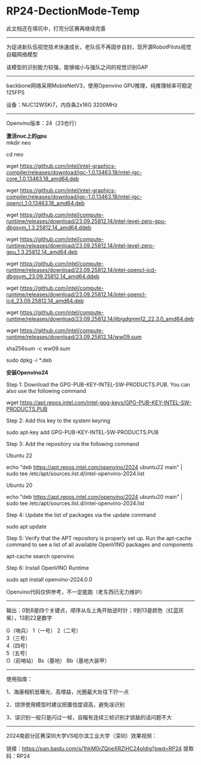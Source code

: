 # RP24-DectionMode-Temp  

此文档还在填坑中，打完分区赛再继续完善

---

为促进新队伍视觉技术快速成长，老队伍不再固步自封，现开源RobotPilots视觉自瞄网络模型  

该模型的识别能力较强，能够缩小与强队之间的视觉识别GAP

---
backbone网络采用MobieNetV3，使用Openvino GPU推理，纯推理帧率可稳定125FPS

设备：NUC12WSKi7，内存条2x16G 3200MHz


---
Openvino版本：24（23也行）

**激活nuc上的gpu**  
mkdir neo  

cd neo  

wget https://github.com/intel/intel-graphics-compiler/releases/download/igc-1.0.13463.18/intel-igc-core_1.0.13463.18_amd64.deb  

wget https://github.com/intel/intel-graphics-compiler/releases/download/igc-1.0.13463.18/intel-igc-opencl_1.0.13463.18_amd64.deb  

wget https://github.com/intel/compute-runtime/releases/download/23.09.25812.14/intel-level-zero-gpu-dbgsym_1.3.25812.14_amd64.ddeb  

wget https://github.com/intel/compute-runtime/releases/download/23.09.25812.14/intel-level-zero-gpu_1.3.25812.14_amd64.deb  

wget https://github.com/intel/compute-runtime/releases/download/23.09.25812.14/intel-opencl-icd-dbgsym_23.09.25812.14_amd64.ddeb  

wget https://github.com/intel/compute-runtime/releases/download/23.09.25812.14/intel-opencl-icd_23.09.25812.14_amd64.deb  

wget https://github.com/intel/compute-runtime/releases/download/23.09.25812.14/libigdgmm12_22.3.0_amd64.deb  

wget https://github.com/intel/compute-runtime/releases/download/23.09.25812.14/ww09.sum  

sha256sum -c ww09.sum  

sudo dpkg -i *.deb  


**安装Openvino24**  

Step 1: Download the GPG-PUB-KEY-INTEL-SW-PRODUCTS.PUB. You can also use the following command  

wget https://apt.repos.intel.com/intel-gpg-keys/GPG-PUB-KEY-INTEL-SW-PRODUCTS.PUB  

Step 2: Add this key to the system keyring  

sudo apt-key add GPG-PUB-KEY-INTEL-SW-PRODUCTS.PUB  

Step 3: Add the repository via the following command  


Ubuntu 22  

echo "deb https://apt.repos.intel.com/openvino/2024 ubuntu22 main" | sudo tee /etc/apt/sources.list.d/intel-openvino-2024.list  

Ubuntu 20  

echo "deb https://apt.repos.intel.com/openvino/2024 ubuntu20 main" | sudo tee /etc/apt/sources.list.d/intel-openvino-2024.list  

Step 4: Update the list of packages via the update command  

sudo apt update  

Step 5: Verify that the APT repository is properly set up. Run the apt-cache command to see a list of all available OpenVINO packages and components  

apt-cache search openvino  

Step 6: Install OpenVINO Runtime  

sudo apt install openvino-2024.0.0  


Openvino代码仅供参考，不一定能跑（老东西已无力维护）

---

输出：0到8是四个关键点，顺序从左上角开始逆时针；9到13是颜色（红蓝灰紫），13到22是数字  



G（哨兵）
1（一号）
2（二号）	
3（三号）	
4（四号）	
5（五号）	
O（前哨站）
Bs（基地）
Bb（基地大装甲）	

---
使用指南：  

1、海康相机低曝光、高增益，光圈最大处往下拧一点  

2、烧饼使用模型时建议把置信度调高，避免误识别  

3、误识别一般只是闪过一帧，自瞄有连续三帧识别才锁敌的话问题不大   

---

2024南部分区赛深圳大学VS哈尔滨工业大学（深圳）效果视频：  

链接：https://pan.baidu.com/s/1hkM0rZQneXRZiHC24oldig?pwd=RP24
提取码：RP24    
